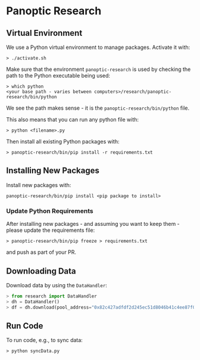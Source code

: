 # Panoptic Research

## Virtual Environment

We use a Python virtual environment to manage packages. Activate it with:

```shell
> ./activate.sh
```

Make sure that the environment `panoptic-research` is used by checking the path to the Python executable being used:

```shell
> which python
<your base path - varies between computers>/research/panoptic-research/bin/python
```

We see the path makes sense - it is the `panoptic-research/bin/python` file.

This also means that you can run any python file with:

```shell
> python <filename>.py
```

Then install all existing Python packages with:

```shell
> panoptic-research/bin/pip install -r requirements.txt
```

## Installing New Packages

Install new packages with:

```shell
panoptic-research/bin/pip install <pip package to install>
```

### Update Python Requirements

After installing new packages - and assuming you want to keep them - please update the requirements file:

```shell
> panoptic-research/bin/pip freeze > requirements.txt
```

and push as part of your PR.

## Downloading Data

Download data by using the `DataHandler`:

```python
> from research import DataHandler
> dh = DataHandler()
> df = dh.download(pool_address="0x82c427adfdf2d245ec51d8046b41c4ee87f0d29c", all=True, force=False)
```

## Run Code

To run code, e.g., to sync data:

```shell
> python syncData.py
```
